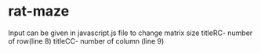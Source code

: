 # rat-maze
Input can be given in javascript.js file to change matrix size
titleRC- number of row(line 8)
titleCC- number of column (line 9)
